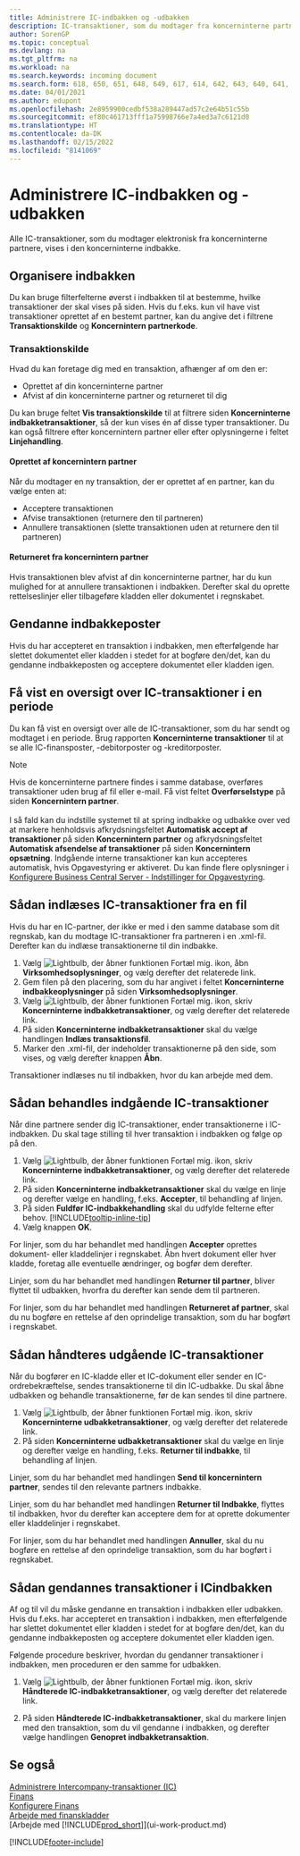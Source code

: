 ```yaml
---
title: Administrere IC-indbakken og -udbakken
description: IC-transaktioner, som du modtager fra koncerninterne partnere, vises i IC-indbakken, hvor du behandle dem manuelt eller automatisk.
author: SorenGP
ms.topic: conceptual
ms.devlang: na
ms.tgt_pltfrm: na
ms.workload: na
ms.search.keywords: incoming document
ms.search.form: 618, 650, 651, 648, 649, 617, 614, 642, 643, 640, 641, 613, 616, 646, 647, 644, 645, 615, 619, 612, 638, 639, 636, 637, 611
ms.date: 04/01/2021
ms.author: edupont
ms.openlocfilehash: 2e8959900cedbf538a289447ad57c2e64b51c55b
ms.sourcegitcommit: ef80c461713fff1a75998766e7a4ed3a7c6121d0
ms.translationtype: HT
ms.contentlocale: da-DK
ms.lasthandoff: 02/15/2022
ms.locfileid: "8141069"
---
```

# <a name="manage-the-intercompany-inbox-and-outbox"></a>Administrere IC-indbakken og -udbakken
Alle IC-transaktioner, som du modtager elektronisk fra koncerninterne partnere, vises i den koncerninterne indbakke.  

## <a name="organizing-the-inbox"></a>Organisere indbakken  
 Du kan bruge filterfelterne øverst i indbakken til at bestemme, hvilke transaktioner der skal vises på siden. Hvis du f.eks. kun vil have vist transaktioner oprettet af en bestemt partner, kan du angive det i filtrene **Transaktionskilde** og **Koncernintern partnerkode**.  

### <a name="transaction-source"></a>Transaktionskilde  
Hvad du kan foretage dig med en transaktion, afhænger af om den er:  

- Oprettet af din koncerninterne partner  
- Afvist af din koncerninterne partner og returneret til dig  

Du kan bruge feltet **Vis transaktionskilde** til at filtrere siden **Koncerninterne indbakketransaktioner**, så der kun vises én af disse typer transaktioner. Du kan også filtrere efter koncernintern partner eller efter oplysningerne i feltet **Linjehandling**.  

#### <a name="created-by-intercompany-partner"></a>Oprettet af koncernintern partner  
 Når du modtager en ny transaktion, der er oprettet af en partner, kan du vælge enten at:

- Acceptere transaktionen  
- Afvise transaktionen (returnere den til partneren)  
- Annullere transaktionen (slette transaktionen uden at returnere den til partneren)  

#### <a name="returned-from-intercompany-partner"></a>Returneret fra koncernintern partner  
 Hvis transaktionen blev afvist af din koncerninterne partner, har du kun mulighed for at annullere transaktionen i indbakken. Derefter skal du oprette rettelseslinjer eller tilbageføre kladden eller dokumentet i regnskabet.  

## <a name="recreating-inbox-entries"></a>Gendanne indbakkeposter  
 Hvis du har accepteret en transaktion i indbakken, men efterfølgende har slettet dokumentet eller kladden i stedet for at bogføre den/det, kan du gendanne indbakkeposten og acceptere dokumentet eller kladden igen.  

## <a name="getting-an-overview-of-intercompany-transactions-for-a-period"></a>Få vist en oversigt over IC-transaktioner i en periode  
 Du kan få vist en oversigt over alle de IC-transaktioner, som du har sendt og modtaget i en periode. Brug rapporten **Koncerninterne transaktioner** til at se alle IC-finansposter, -debitorposter og -kreditorposter.

 > [!NOTE]  
 > Hvis de koncerninterne partnere findes i samme database, overføres transaktioner uden brug af fil eller e-mail. Få vist feltet **Overførselstype** på siden **Koncernintern partner**. <br /><br />
I så fald kan du indstille systemet til at spring indbakke og udbakke over ved at markere henholdsvis afkrydsningsfeltet **Automatisk accept af transaktioner** på siden **Koncernintern partner** og afkrydsningsfeltet **Automatisk afsendelse af transaktioner** på siden **Koncernintern opsætning**. Indgående interne transaktioner kan kun accepteres automatisk, hvis Opgavestyring er aktiveret. Du kan finde flere oplysninger i [Konfigurere Business Central Server - Indstillinger for Opgavestyring](/dynamics365/business-central/dev-itpro/administration/configure-server-instance#Task).

## <a name="to-import-intercompany-transactions-from-a-file"></a>Sådan indlæses IC-transaktioner fra en fil  
Hvis du har en IC-partner, der ikke er med i den samme database som dit regnskab, kan du modtage IC-transaktioner fra partneren i en .xml-fil. Derefter kan du indlæse transaktionerne til din indbakke.  

1.  Vælg ![Lightbulb, der åbner funktionen Fortæl mig.](media/ui-search/search_small.png "Fortæl mig, hvad du vil foretage dig") ikon, åbn **Virksomhedsoplysninger**, og vælg derefter det relaterede link.
2. Gem filen på den placering, som du har angivet i feltet **Koncerninterne indbakkeoplysninger** på siden **Virksomhedsoplysninger**.  
3. Vælg ![Lightbulb, der åbner funktionen Fortæl mig.](media/ui-search/search_small.png "Fortæl mig, hvad du vil foretage dig") ikon, skriv **Koncerninterne indbakketransaktioner**, og vælg derefter det relaterede link.
4. På siden **Koncerninterne indbakketransaktioner** skal du vælge handlingen **Indlæs transaktionsfil**.  
5. Marker den .xml-fil, der indeholder transaktionerne på den side, som vises, og vælg derefter knappen **Åbn**.  

Transaktioner indlæses nu til indbakken, hvor du kan arbejde med dem.

## <a name="to-process-incoming-intercompany-transactions"></a>Sådan behandles indgående IC-transaktioner  
Når dine partnere sender dig IC-transaktioner, ender transaktionerne i IC-indbakken. Du skal tage stilling til hver transaktion i indbakken og følge op på den.  

1. Vælg ![Lightbulb, der åbner funktionen Fortæl mig.](media/ui-search/search_small.png "Fortæl mig, hvad du vil foretage dig") ikon, skriv **Koncerninterne indbakketransaktioner**, og vælg derefter det relaterede link.  
2. På siden **Koncerninterne indbakketransaktioner** skal du vælge en linje og derefter vælge en handling, f.eks. **Accepter**, til behandling af linjen.
3. På siden **Fuldfør IC-indbakkehandling** skal du udfylde felterne efter behov. [!INCLUDE[tooltip-inline-tip](includes/tooltip-inline-tip_md.md)]
4. Vælg knappen **OK**.  

For linjer, som du har behandlet med handlingen **Accepter** oprettes dokument- eller kladdelinjer i regnskabet. Åbn hvert dokument eller hver kladde, foretag alle eventuelle ændringer, og bogfør dem derefter.  

Linjer, som du har behandlet med handlingen **Returner til partner**, bliver flyttet til udbakken, hvorfra du derefter kan sende dem til partneren.

For linjer, som du har behandlet med handlingen **Returneret af partner**, skal du nu bogføre en rettelse af den oprindelige transaktion, som du har bogført i regnskabet.

## <a name="to-process-outgoing-intercompany-transactions"></a>Sådan håndteres udgående IC-transaktioner  
Når du bogfører en IC-kladde eller et IC-dokument eller sender en IC-ordrebekræftelse, sendes transaktionerne til din IC-udbakke. Du skal åbne udbakken og behandle transaktionerne, før de kan sendes til dine partnere.  

1.  Vælg ![Lightbulb, der åbner funktionen Fortæl mig.](media/ui-search/search_small.png "Fortæl mig, hvad du vil foretage dig") ikon, skriv **Koncerninterne udbakketransaktioner**, og vælg derefter det relaterede link.  
2. På siden **Koncerninterne udbakketransaktioner** skal du vælge en linje og derefter vælge en handling, f.eks. **Returner til indbakke**, til behandling af linjen.

Linjer, som du har behandlet med handlingen **Send til koncernintern partner**, sendes til den relevante partners indbakke.

Linjer, som du har behandlet med handlingen **Returner til Indbakke**, flyttes til indbakken, hvor du derefter kan acceptere dem for at oprette dokumenter eller kladdelinjer i regnskabet.  

For linjer, som du har behandlet med handlingen **Annuller**, skal du nu bogføre en rettelse af den oprindelige transaktion, som du har bogført i regnskabet.  

## <a name="to-recreate-intercompany-inbox-transactions"></a>Sådan gendannes transaktioner i ICindbakken  
Af og til vil du måske gendanne en transaktion i indbakken eller udbakken. Hvis du f.eks. har accepteret en transaktion i indbakken, men efterfølgende har slettet dokumentet eller kladden i stedet for at bogføre den/det, kan du gendanne indbakkeposten og acceptere dokumentet eller kladden igen.  

Følgende procedure beskriver, hvordan du gendanner transaktioner i indbakken, men proceduren er den samme for udbakken.

  1.  Vælg ![Lightbulb, der åbner funktionen Fortæl mig.](media/ui-search/search_small.png "Fortæl mig, hvad du vil foretage dig") ikon, skriv **Håndterede IC-indbakketransaktioner**, og vælg derefter det relaterede link.  

  2.  På siden **Håndterede IC-indbakketransaktioner**, skal du markere linjen med den transaktion, som du vil gendanne i indbakken, og derefter vælge handlingen **Genopret indbakketransaktion**.  

## <a name="see-also"></a>Se også
[Administrere Intercompany-transaktioner (IC)](intercompany-manage.md)  
[Finans](finance.md)  
[Konfigurere Finans](finance-setup-finance.md)  
[Arbejde med finanskladder](ui-work-general-journals.md)  
[Arbejde med [!INCLUDE[prod_short](includes/prod_short.md)]](ui-work-product.md)


[!INCLUDE[footer-include](includes/footer-banner.md)]
